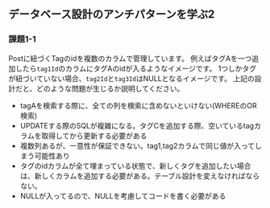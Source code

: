 ## データベース設計のアンチパターンを学ぶ2

### 課題1-1
Postに紐づくTagのidを複数のカラムで管理しています。
例えばタグAを一つ追加したら`tag1Id`のカラムにタグAのidが入るようなイメージです。
1つしかタグが紐づいていない場合、`tag2Id`と`tag3Id`はNULLとなるイメージです。
上記の設計だと、どのような問題が生じるか説明してください。

- tagAを検索する際に、全ての列を検索に含めないといけない(WHEREのOR検索)
- UPDATEする際のSQLが複雑になる。タグCを追加する際、空いているtagカラムを取得してから更新する必要がある
- 複数列あるが、一意性が保証できない。tag1,tag2カラムで同じ値が入ってしまう可能性あり
- タグのidカラムが全て埋まっている状態で、新しくタグを追加したい場合は、新しくカラムを追加する必要がある。テーブル設計を変えなければならない。
- NULLが入ってるので、NULLを考慮してコードを書く必要がある